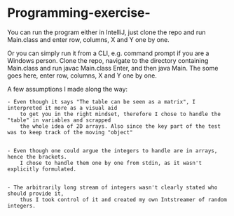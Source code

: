 # Programming-exercise-

You can run the program either in IntelliJ, just clone the repo and run Main.class and enter row, columns, X and Y one by one.

Or you can simply run it from a CLI, e.g. command prompt if you are a Windows person. Clone the repo, navigate to the directory containing Main.class
and run javac Main.class Enter, and then java Main. The some goes here, enter row, columns, X and Y one by one. 

A few assumptions I made along the way:


    - Even though it says "The table can be seen as a matrix", I interpreted it more as a visual aid 
        to get you in the right mindset, therefore I chose to handle the "table" in variables and scrapped
        the whole idea of 2D arrays. Also since the key part of the test was to keep track of the moving "object"


    - Even though one could argue the integers to handle are in arrays, hence the brackets.
        I chose to handle them one by one from stdin, as it wasn't explicitly formulated. 
        
        
    - The arbitrarily long stream of integers wasn't clearly stated who should provide it,
        thus I took control of it and created my own Intstreamer of random integers.
